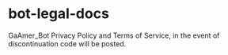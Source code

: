 # bot-legal-docs
GaAmer_Bot Privacy Policy and Terms of Service, in the event of discontinuation code will be posted.
